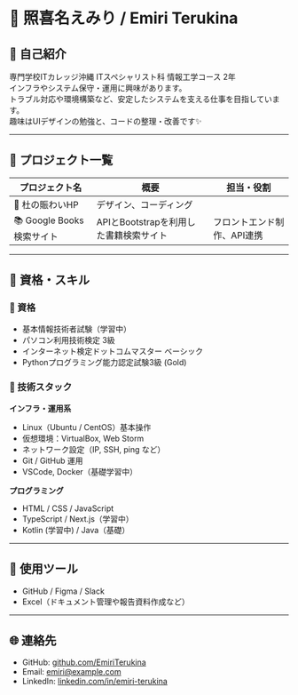 # 🌸 照喜名えみり / Emiri Terukina

## 🧩 自己紹介
専門学校ITカレッジ沖縄 ITスペシャリスト科 情報工学コース 2年  
インフラやシステム保守・運用に興味があります。  
トラブル対応や環境構築など、安定したシステムを支える仕事を目指しています。  
趣味はUIデザインの勉強と、コードの整理・改善です✨

---

## 💼 プロジェクト一覧
| プロジェクト名 | 概要 | 担当・役割 |
|----------------|------|-------------|
| 🎨 杜の賑わいHP | デザイン、コーディング |
| 📚 Google Books検索サイト | APIとBootstrapを利用した書籍検索サイト | フロントエンド制作、API連携 |

---

## 🧠 資格・スキル
### 📘 資格
- 基本情報技術者試験（学習中）
- パソコン利用技術検定 3級
- インターネット検定ドットコムマスター ベーシック
- Pythonプログラミング能力認定試験3級 (Gold)

### 🔧 技術スタック
**インフラ・運用系**
- Linux（Ubuntu / CentOS）基本操作
- 仮想環境：VirtualBox, Web Storm
- ネットワーク設定（IP, SSH, ping など）
- Git / GitHub 運用
- VSCode, Docker（基礎学習中）

**プログラミング**
- HTML / CSS / JavaScript
- TypeScript / Next.js（学習中）
- Kotlin (学習中) / Java（基礎）

---

## 🧰 使用ツール
- GitHub / Figma / Slack  
- Excel（ドキュメント管理や報告資料作成など）

---

## 🌐 連絡先
- GitHub: [github.com/EmiriTerukina](https://github.com/)  
- Email: emiri@example.com  
- LinkedIn: [linkedin.com/in/emiri-terukina](https://linkedin.com/)
